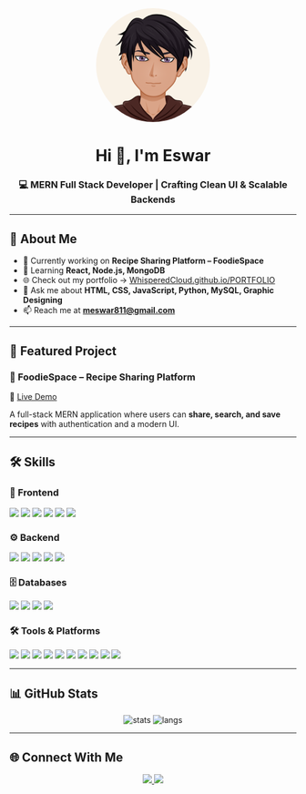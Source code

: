 <p align="center">
  <img src="Eswar (1).png" alt="Eswar" width="200" height="200" style="border-radius:50%;"/>
</p>

<h1 align="center">Hi 👋, I'm Eswar</h1>
<h3 align="center">💻 MERN Full Stack Developer | Crafting Clean UI & Scalable Backends</h3>

---

## 🚀 About Me  
- 🔭 Currently working on **Recipe Sharing Platform – FoodieSpace**  
- 🌱 Learning **React, Node.js, MongoDB**  
- 🌐 Check out my portfolio → [WhisperedCloud.github.io/PORTFOLIO](https://WhisperedCloud.github.io/PORTFOLIO/)  
- 💬 Ask me about **HTML, CSS, JavaScript, Python, MySQL, Graphic Designing**  
- 📫 Reach me at **meswar811@gmail.com**  

---

## 🌟 Featured Project  

### 🍴 FoodieSpace – Recipe Sharing Platform  
🔗 [Live Demo](https://foodiespace.vercel.app/)  

A full-stack MERN application where users can **share, search, and save recipes** with authentication and a modern UI.  

---

## 🛠️ Skills  

### 🎨 Frontend  
<p>
  <img src="https://img.shields.io/badge/HTML5-%23E34F26.svg?&style=for-the-badge&logo=html5&logoColor=white"/>
  <img src="https://img.shields.io/badge/CSS3-%231572B6.svg?&style=for-the-badge&logo=css3&logoColor=white"/>
  <img src="https://img.shields.io/badge/JavaScript-%23F7DF1E.svg?&style=for-the-badge&logo=javascript&logoColor=black"/>
  <img src="https://img.shields.io/badge/React-%2361DAFB.svg?&style=for-the-badge&logo=react&logoColor=black"/>
  <img src="https://img.shields.io/badge/Bootstrap-%237952B3.svg?&style=for-the-badge&logo=bootstrap&logoColor=white"/>
  <img src="https://img.shields.io/badge/TailwindCSS-%2306B6D4.svg?&style=for-the-badge&logo=tailwindcss&logoColor=white"/>
</p>

### ⚙️ Backend  
<p>
  <img src="https://img.shields.io/badge/Node.js-%23339933.svg?&style=for-the-badge&logo=node.js&logoColor=white"/>
  <img src="https://img.shields.io/badge/Express.js-%23404d59.svg?&style=for-the-badge"/>
  <img src="https://img.shields.io/badge/Flask-%23000000.svg?&style=for-the-badge&logo=flask&logoColor=white"/>
  <img src="https://img.shields.io/badge/PHP-%23777BB4.svg?&style=for-the-badge&logo=php&logoColor=white"/>
  <img src="https://img.shields.io/badge/Python-%233776AB.svg?&style=for-the-badge&logo=python&logoColor=white"/>
</p>

### 🗄️ Databases  
<p>
  <img src="https://img.shields.io/badge/MongoDB-%2347A248.svg?&style=for-the-badge&logo=mongodb&logoColor=white"/>
  <img src="https://img.shields.io/badge/MySQL-%234479A1.svg?&style=for-the-badge&logo=mysql&logoColor=white"/>
  <img src="https://img.shields.io/badge/SQLite-%23003B57.svg?&style=for-the-badge&logo=sqlite&logoColor=white"/>
  <img src="https://img.shields.io/badge/Firebase-%23FFCA28.svg?&style=for-the-badge&logo=firebase&logoColor=black"/>
</p>

### 🛠️ Tools & Platforms  
<p>
  <img src="https://img.shields.io/badge/Git-%23F05033.svg?&style=for-the-badge&logo=git&logoColor=white"/>
  <img src="https://img.shields.io/badge/GitHub-%23181717.svg?&style=for-the-badge&logo=github&logoColor=white"/>
  <img src="https://img.shields.io/badge/VS Code-%23007ACC.svg?&style=for-the-badge&logo=visual-studio-code&logoColor=white"/>
  <img src="https://img.shields.io/badge/Postman-%23FF6C37.svg?&style=for-the-badge&logo=postman&logoColor=white"/>
  <img src="https://img.shields.io/badge/Excel-%23217346.svg?&style=for-the-badge&logo=microsoftexcel&logoColor=white"/>
  <img src="https://img.shields.io/badge/Figma-%23F24E1E.svg?&style=for-the-badge&logo=figma&logoColor=white"/>
  <img src="https://img.shields.io/badge/Photoshop-%2331A8FF.svg?&style=for-the-badge&logo=adobephotoshop&logoColor=white"/>
  <img src="https://img.shields.io/badge/Illustrator-%23FF9A00.svg?&style=for-the-badge&logo=adobeillustrator&logoColor=white"/>
  <img src="https://img.shields.io/badge/Canva-%2300C4CC.svg?&style=for-the-badge&logo=canva&logoColor=white"/>
  <img src="https://img.shields.io/badge/UiPath-%23005DFF.svg?&style=for-the-badge&logo=uipath&logoColor=white"/>
</p>

---

## 📊 GitHub Stats  
<p align="center">
  <img src="https://github-readme-stats.vercel.app/api?username=WhisperedCloud&show_icons=true&theme=radical" alt="stats" height="160"/>
  <img src="https://github-readme-stats.vercel.app/api/top-langs/?username=WhisperedCloud&layout=compact&theme=radical" alt="langs" height="160"/>
</p>

---

## 🌐 Connect With Me  
<p align="center">
  <a href="https://linkedin.com/in/m eswar" target="blank">
    <img src="https://img.shields.io/badge/LinkedIn-%230A66C2.svg?&style=for-the-badge&logo=linkedin&logoColor=white"/>
  </a>
  <a href="mailto:meswar811@gmail.com" target="blank">
    <img src="https://img.shields.io/badge/Gmail-%23D14836.svg?&style=for-the-badge&logo=gmail&logoColor=white"/>
  </a>
</p>
